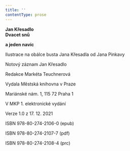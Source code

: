```yaml
---
title: ''
contentType: prose
---
```


**Jan Křesadlo  
Dvacet snů**

**a jeden navíc**

Ilustrace na obálce busta Jana Křesadla od Jana Pinkavy

Notový záznam Jan Křesadlo

Redakce Markéta Teuchnerová

Vydala Městská knihovna v Praze

Mariánské nám. 1, 115 72 Praha 1

V MKP 1. elektronické vydání

Verze 1.0 z 17. 12. 2021

ISBN 978-80-274-2106-0 (epub)

ISBN 978-80-274-2107-7 (pdf)

ISBN 978-80-274-2108-4 (prc)
